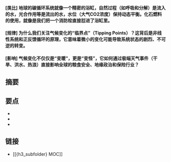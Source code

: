 #### [类比] 地球的碳循环系统就像一个精密的浴缸，自然过程（如呼吸和分解）是流入的水，光合作用等是流出的水，水位（大气CO2浓度）保持动态平衡。化石燃料的使用，就像是我们把一个消防栓直接怼进了浴缸里。


#### [规律] 为什么我们关注气候变化的“临界点”（Tipping Points）？这背后是非线性系统和正反馈循环的原理，它意味着微小的变化可能导致系统状态的剧烈、不可逆的转变。


#### [影响] 气候变化不仅仅是“变暖”，更是“变怪”，它如何通过极端天气事件（干旱、洪水、热浪）直接影响全球的粮食安全、地缘政治和保险行业？


## 摘要


## 要点

- 
- 
- 

## 链接

- [[{h3_subfolder} MOC]]

